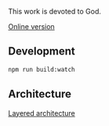 This work is devoted to God.

[Online version](https://sanjosolutions.github.io/aufbauspiel2/)

## Development

```sh
npm run build:watch
```

## Architecture

[Layered architecture](https://martinfowler.com/bliki/PresentationDomainDataLayering.html)
